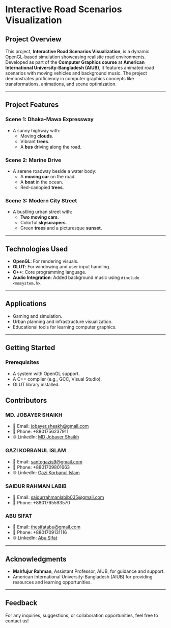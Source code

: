 # Interactive Road Scenarios Visualization

## Project Overview
This project, **Interactive Road Scenarios Visualization**, is a dynamic OpenGL-based simulation showcasing realistic road environments. Developed as part of the **Computer Graphics course** at **American International University-Bangladesh (AIUB)**, it features animated road scenarios with moving vehicles and background music. The project demonstrates proficiency in computer graphics concepts like transformations, animations, and scene optimization.

---

## Project Features

### **Scene 1: Dhaka-Mawa Expressway**
- A sunny highway with:
  - Moving **clouds**.
  - Vibrant **trees**.
  - A **bus** driving along the road.

### **Scene 2: Marine Drive**
- A serene roadway beside a water body:
  - A **moving car** on the road.
  - A **boat** in the ocean.
  - Red-canopied **trees**.

### **Scene 3: Modern City Street**
- A bustling urban street with:
  - **Two moving cars**.
  - Colorful **skyscrapers**.
  - Green **trees** and a picturesque **sunset**.

---

## Technologies Used
- **OpenGL**: For rendering visuals.
- **GLUT**: For windowing and user input handling.
- **C++**: Core programming language.
- **Audio Integration**: Added background music using `#include <mmsystem.h>`.

---

## Applications
- Gaming and simulation.
- Urban planning and infrastructure visualization.
- Educational tools for learning computer graphics.

---

## Getting Started

### Prerequisites
- A system with OpenGL support.
- A C++ compiler (e.g., GCC, Visual Studio).
- GLUT library installed.


## Contributors

### **MD. JOBAYER SHAIKH**
- 📧 Email: [jobayer.sheakh@gmail.com](mailto:jobayer.sheakh@gmail.com)
- 📱 Phone: +8801756237911
- 🌐 LinkedIn: [MD Jobayer Shaikh](https://www.linkedin.com/in/md-jobayer-shaikh-730960263)

### **GAZI KORBANUL ISLAM**
- 📧 Email: [santogazis9@gmail.com](mailto:santogazis9@gmail.com)
- 📱 Phone: +8801709801663
- 🌐 LinkedIn: [Gazi Korbanul Islam](https://www.linkedin.com/in/gazi-korbanul-islam-49b799313/)

### **SAIDUR RAHMAN LABIB**
- 📧 Email: [saidurrahmanlabib035@gmail.com](mailto:saidurrahmanlabib035@gmail.com)
- 📱 Phone: +8801765593570

### **ABU SIFAT**
- 📧 Email: [thesifatabu@gmail.com](mailto:thesifatabu@gmail.com)
- 📱 Phone: +8801709131116
- 🌐 LinkedIn: [Abu Sifat](https://www.linkedin.com/in/abu-sifat)

---



## Acknowledgments
- **Mahfujur Rahman**, Assistant Professor, AIUB, for guidance and support.
- American International University-Bangladesh (AIUB) for providing resources and learning opportunities.

---

## Feedback
For any inquiries, suggestions, or collaboration opportunities, feel free to contact us!
